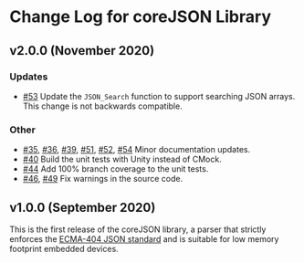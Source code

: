 # Change Log for coreJSON Library

## v2.0.0 (November 2020)

### Updates
 - [#53](https://github.com/FreeRTOS/coreJSON/pull/53) Update the `JSON_Search` function to support searching JSON arrays. This change is not backwards compatible.

### Other
 - [#35](https://github.com/FreeRTOS/coreJSON/pull/35), [#36](https://github.com/FreeRTOS/coreJSON/pull/36), [#39](https://github.com/FreeRTOS/coreJSON/pull/39), [#51](https://github.com/FreeRTOS/coreJSON/pull/51), [#52](https://github.com/FreeRTOS/coreJSON/pull/52), [#54](https://github.com/FreeRTOS/coreJSON/pull/54) Minor documentation updates.
 - [#40](https://github.com/FreeRTOS/coreJSON/pull/40) Build the unit tests with Unity instead of CMock.
 - [#44](https://github.com/FreeRTOS/coreJSON/pull/44) Add 100% branch coverage to the unit tests.
 - [#46](https://github.com/FreeRTOS/coreJSON/pull/46), [#49](https://github.com/FreeRTOS/coreJSON/pull/49) Fix warnings in the source code.

## v1.0.0 (September 2020)

This is the first release of the coreJSON library, a parser that strictly enforces the [ECMA-404 JSON standard](https://www.json.org/json-en.html) and is suitable for low memory footprint embedded devices.